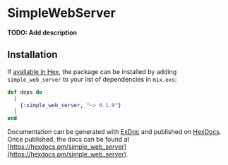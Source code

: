 # SimpleWebServer

**TODO: Add description**

## Installation

If [available in Hex](https://hex.pm/docs/publish), the package can be installed
by adding `simple_web_server` to your list of dependencies in `mix.exs`:

```elixir
def deps do
  [
    {:simple_web_server, "~> 0.1.0"}
  ]
end
```

Documentation can be generated with [ExDoc](https://github.com/elixir-lang/ex_doc)
and published on [HexDocs](https://hexdocs.pm). Once published, the docs can
be found at [https://hexdocs.pm/simple_web_server](https://hexdocs.pm/simple_web_server).

